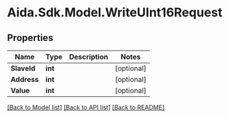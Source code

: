 # Aida.Sdk.Model.WriteUInt16Request

## Properties

Name | Type | Description | Notes
------------ | ------------- | ------------- | -------------
**SlaveId** | **int** |  | [optional] 
**Address** | **int** |  | [optional] 
**Value** | **int** |  | [optional] 

[[Back to Model list]](../README.md#documentation-for-models) [[Back to API list]](../README.md#documentation-for-api-endpoints) [[Back to README]](../README.md)

